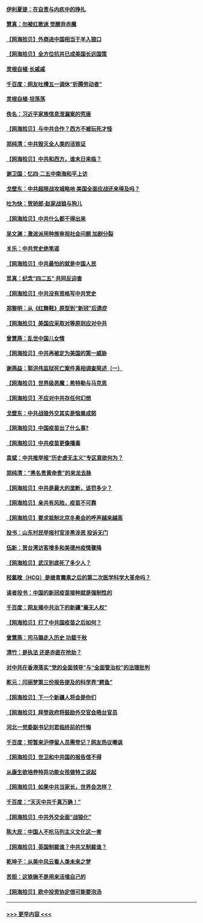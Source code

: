 #### [伊利夏提：在自责与内疚中的挣扎](../pages/nsc993/n12910493.md?t=04281551) 
#### [慧真：勿被红歌迷 觉醒弃赤魔](../pages/nsc993/n12910485.md?t=04281551) 
#### [【网海拾贝】外商进中国相当于羊入狼口](../pages/nsc993/n12908274.md?t=04281551) 
#### [【网海拾贝】全方位抗共已成美国长远国策](../pages/nsc993/n12906878.md?t=04281551) 
#### [灵根自植‧长戚戚](../pages/nsc993/n12905585.md?t=04281551) 
#### [千百度：网友吐槽五一调休“折腾劳动者”](../pages/nsc993/n12905934.md?t=04281551) 
#### [灵根自植‧坦荡荡](../pages/nsc993/n12905562.md?t=04281551) 
#### [佚名：习近平家族信息泄漏案的荒唐](../pages/nsc993/n12904705.md?t=04281551) 
#### [【网海拾贝】与中共合作？西方不被玩死才怪](../pages/nsc993/n12903873.md?t=04281551) 
#### [郑纯清：中共毁灭全人类的活铁证](../pages/nsc993/n12903785.md?t=04281551) 
#### [【网海拾贝】中共和西方，谁末日来临？](../pages/nsc993/n12903482.md?t=04281551) 
#### [谢卫国：忆四‧二五中南海和平上访](../pages/nsc993/n12902192.md?t=04281551) 
#### [戈壁东：中共超限战攻城略地 美国全面应战还来得及吗？](../pages/nsc993/n12902297.md?t=04281551) 
#### [吐为快：贺骄郎‧赵家战狼与狗儿](../pages/nsc993/n12902280.md?t=04281551) 
#### [【网海拾贝】中共什么都干得出来](../pages/nsc993/n12897500.md?t=04281551) 
#### [吴文渊：激进派用种族审视社会问题 加剧分裂](../pages/nsc993/n12893881.md?t=04281551) 
#### [关乐：中共党史绝笔谣](../pages/nsc993/n12897270.md?t=04281551) 
#### [【网海拾贝】中共最怕的就是中国人民](../pages/nsc993/n12894705.md?t=04281551) 
#### [觅真：纪念“四二五” 共同反迫害](../pages/nsc993/n12894553.md?t=04281551) 
#### [【网海拾贝】中共没有资格写中共党史](../pages/nsc993/n12892231.md?t=04281551) 
#### [郑黎明：从《红舞鞋》原型到“新冠”后遗症](../pages/nsc993/n12890469.md?t=04281551) 
#### [【网海拾贝】美国应采取对等原则应对中共](../pages/nsc993/n12889176.md?t=04281551) 
#### [曾慧燕：乱世中国儿女情](../pages/nsc993/n12887931.md?t=04281551) 
#### [【网海拾贝】中共再被定为美国的第一威胁](../pages/nsc993/n12887580.md?t=04281551) 
#### [谢燕益：郭洪伟监狱死亡案件真相调查简述（一）](../pages/nsc993/n12885648.md?t=04281551) 
#### [【网海拾贝】世界级恶魔：希特勒与马克思](../pages/nsc993/n12884062.md?t=04281551) 
#### [【网海拾贝】不应对中共存任何幻想](../pages/nsc993/n12881460.md?t=04281551) 
#### [戈壁东：中共战狼外交其实是恼羞成怒](../pages/nsc993/n12880392.md?t=04281551) 
#### [【网海拾贝】中国疫苗出了什么事?](../pages/nsc993/n12879124.md?t=04281551) 
#### [【网海拾贝】中共疫苗更像播毒](../pages/nsc993/n12876631.md?t=04281551) 
#### [袁斌：中共推举报“历史虚无主义”专区意欲何为？](../pages/nsc993/n12876530.md?t=04281551) 
#### [郑纯清：“黑名贵黄命贵”的来龙去脉](../pages/nsc993/n12875589.md?t=04281551) 
#### [【网海拾贝】中共是最大的垄断，该罚多少？](../pages/nsc993/n12874006.md?t=04281551) 
#### [【网海拾贝】亲共有风险，疫苗不可靠](../pages/nsc993/n12872224.md?t=04281551) 
#### [【网海拾贝】要求抵制北京冬奥会的呼声越来越高](../pages/nsc993/n12868962.md?t=04281551) 
#### [投书：山东村民举报村官涉黑涉恶 投诉无门](../pages/nsc993/n12869726.md?t=04281551) 
#### [伍新：贺台湾访客增多和美德州疫情骤降](../pages/nsc993/n12865651.md?t=04281551) 
#### [【网海拾贝】武汉到底死了多少人？](../pages/nsc993/n12863707.md?t=04281551) 
#### [羟氯喹（HCQ）是继青霉素之后的第二次医学科学大革命吗？](../pages/nsc993/n12638564.md?t=04281551) 
#### [读者投书：中国的新冠疫苗接种就是强制性的](../pages/nsc993/n12859932.md?t=04281551) 
#### [千百度：网友揭中共治下的新疆“毫无人权”](../pages/nsc993/n12858385.md?t=04281551) 
#### [【网海拾贝】打了中共国疫苗之后如何？](../pages/nsc993/n12857866.md?t=04281551) 
#### [曾慧燕：司马璐走入历史 功载千秋](../pages/nsc993/n12856996.md?t=04281551) 
#### [清竹：是执法 还是赤匪在抢劫？](../pages/nsc993/n12856952.md?t=04281551) 
#### [对中共在香港落实“党的全面领导”与“全面管治权”的法理批判](../pages/nsc993/n12856929.md?t=04281551) 
#### [乾元：闫丽梦第三份报告提及的科学界“鳄鱼”](../pages/nsc993/n12855985.md?t=04281551) 
#### [【网海拾贝】下一个新疆人将会是你们](../pages/nsc993/n12855864.md?t=04281551) 
#### [【网海拾贝】拜登政府将鼓励外交官会晤台官员](../pages/nsc993/n12853615.md?t=04281551) 
#### [河北一党委副书记刘君临终前的忏悔](../pages/nsc993/n12849420.md?t=04281551) 
#### [千百度：短暂来沪停留人员需登记？网友热议嘲讽](../pages/nsc993/n12853497.md?t=04281551) 
#### [【网海拾贝】世卫和中共国的报告信不得](../pages/nsc993/n12850902.md?t=04281551) 
#### [从康生欲培养特异功能女孩做特工说起](../pages/nsc993/n12849289.md?t=04281551) 
#### [【网海拾贝】如果中共当家长，世界会怎样？](../pages/nsc993/n12848436.md?t=04281551) 
#### [千百度：“天灭中共千真万确！”](../pages/nsc993/n12845659.md?t=04281551) 
#### [【网海拾贝】中共外交全面“战狼化”](../pages/nsc993/n12845607.md?t=04281551) 
#### [陈大民：中国人不吃马列主义文化这一套](../pages/nsc993/n12842496.md?t=04281551) 
#### [【网海拾贝】英国制裁谁？中共又制裁谁？](../pages/nsc993/n12840909.md?t=04281551) 
#### [乾坤子：从美中风云看人类未来之梦](../pages/nsc993/n12840590.md?t=04281551) 
#### [苦胆：这铁锹不是用来活埋自己的](../pages/nsc993/n12839512.md?t=04281551) 
#### [【网海拾贝】欧中投资协定很可能要泡汤](../pages/nsc993/n12835122.md?t=04281551) 

----
#### [ >>> 更早内容 <<< ](../indexes/nsc993-earlier.md)
